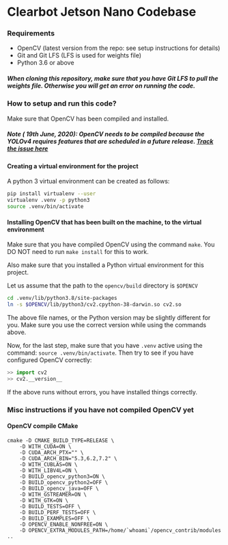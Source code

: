 # Clearbot Jetson Nano Codebase

### Requirements

- OpenCV (latest version from the repo: see setup instructions for details)
- Git and Git LFS (LFS is used for weights file)
- Python 3.6 or above

##### When cloning this repository, make sure that you have Git LFS to pull the weights file. Otherwise you will get an error on running the code.

### How to setup and run this code?

Make sure that OpenCV has been compiled and installed.

##### Note ( 19th June, 2020): OpenCV needs to be compiled because the YOLOv4 requires features that are scheduled in a future release. [Track the issue here](https://github.com/opencv/opencv/pull/17185)

#### Creating a virtual environment for the project

A python 3 virtual environment can be created as follows:

```bash
pip install virtualenv --user
virtualenv .venv -p python3
source .venv/bin/activate
```

#### Installing OpenCV that has been built on the machine, to the virtual environment

Make sure that you have compiled OpenCV using the command `make`. You DO NOT need to run `make install` for this to work.

Also make sure that you installed a Python virtual environment for this project.

Let us assume that the path to the `opencv/build` directory is `$OPENCV`

```bash
cd .venv/lib/python3.8/site-packages
ln -s $OPENCV/lib/python3/cv2.cpython-38-darwin.so cv2.so
```

The above file names, or the Python version may be slightly different for you. Make sure you use the correct version while using the commands above.

Now, for the last step, make sure that you have `.venv` active using the command: `source .venv/bin/activate`. Then try to see if you have configured OpenCV correctly:

```python
>> import cv2
>> cv2.__version__
```

If the above runs without errors, you have installed things correctly.

### Misc instructions if you have not compiled OpenCV yet

#### OpenCV compile CMake

```shell script
cmake -D CMAKE_BUILD_TYPE=RELEASE \
	-D WITH_CUDA=ON \
	-D CUDA_ARCH_PTX="" \
	-D CUDA_ARCH_BIN="5.3,6.2,7.2" \
	-D WITH_CUBLAS=ON \
	-D WITH_LIBV4L=ON \
	-D BUILD_opencv_python3=ON \
	-D BUILD_opencv_python2=OFF \
	-D BUILD_opencv_java=OFF \
	-D WITH_GSTREAMER=ON \
	-D WITH_GTK=ON \
	-D BUILD_TESTS=OFF \
	-D BUILD_PERF_TESTS=OFF \
	-D BUILD_EXAMPLES=OFF \
	-D OPENCV_ENABLE_NONFREE=ON \
	-D OPENCV_EXTRA_MODULES_PATH=/home/`whoami`/opencv_contrib/modules ..
```
